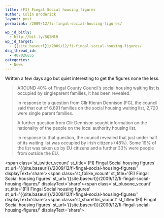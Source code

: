 ```yaml
---
title: (FI) Fingal Social housing figures
author: Colin Broderick
layout: post
permalink: /2009/12/fi-fingal-social-housing-figures/

wp_jd_bitly:
  - http://bit.ly/5Q2Ml9
wp_jd_target:
  - {{site.baseurl}}/2009/12/fi-fingal-social-housing-figures/
dsq_thread_id:
  - 407026655
categories:
  - News
---
```

Written a few days ago but quiet interesting to get the figures none the less.

> AROUND 40% of Fingal County Council&#8217;s social housing waiting list is occupied by singleparent families, it has been revealed.
> 
> In response to a question from Cllr Kieran Dennison (FG), the council said that out of 6,691 families on the social housing waiting list, 2,720 were single parent families.
> 
> A further question from Cllr Dennison sought information on the nationality of the people on the local authority housing list.
> 
> In response to that question, the council revealed that just under half of its waiting list was occupied by Irish citizens (48%). Some 19% of the list was taken up by EU citizens and a further 33% were people from outside the EU.

<span class='st\_twitter\_vcount' st\_title='(FI) Fingal Social housing figures' st\_url='{{site.baseurl}}/2009/12/fi-fingal-social-housing-figures/' displayText='share'></span><span class='st\_fblike\_vcount' st\_title='(FI) Fingal Social housing figures' st\_url='{{site.baseurl}}/2009/12/fi-fingal-social-housing-figures/' displayText='share'></span><span class='st\_plusone\_vcount' st\_title='(FI) Fingal Social housing figures' st\_url='{{site.baseurl}}/2009/12/fi-fingal-social-housing-figures/' displayText='share'></span><span class='st\_sharethis\_vcount' st\_title='(FI) Fingal Social housing figures' st\_url='{{site.baseurl}}/2009/12/fi-fingal-social-housing-figures/' displayText='share'></span>